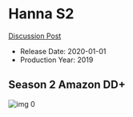 # Hanna S2

[Discussion Post](https://www.avsforum.com/threads/bass-eq-for-filtered-movies.2995212/post-59897520)

* Release Date: 2020-01-01
* Production Year: 2019

## Season 2 Amazon DD+

![img 0](https://i.imgur.com/HnJDUIn.jpg)

